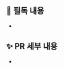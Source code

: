 <!--
PR 이름 컨벤션
[BE] feat: ~~(#issueNum)
[AN/STAFF] feat: ~~(#issueNum)
[AN/USER] fix: ~~(#issueNum)
-->

## 📌 필독 내용

-

## ✨ PR 세부 내용

-

<!-- 수정/추가한 내용을 적어주세요. -->